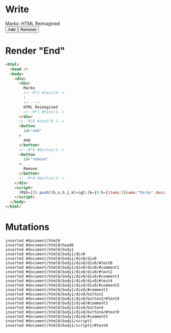 # Write
  <div><div>Marko<!M*1 #text/0>: <!>HTML Reimagined<!M*1 #text/1></div><!M|0 #text/0 1><button id=add>Add</button><!M*0 #button/1><button id=remove>Remove</button><!M*0 #button/2></div><script>(M$h=[]).push((b,s,h,j,k)=>(k={0:h={items:[{name:"Marko",description:"HTML Reimagined"}],"#text/0(":new Map([[0,j={}]])},1:j},j._=h,k),[0,"packages/translator/src/__tests__/fixtures/for-destructure/template.marko_0_items",])</script>


# Render "End"
```html
<html>
  <head />
  <body>
    <div>
      <div>
        Marko
        <!--M*1 #text/0-->
        : 
        <!---->
        HTML Reimagined
        <!--M*1 #text/1-->
      </div>
      <!--M|0 #text/0 1-->
      <button
        id="add"
      >
        Add
      </button>
      <!--M*0 #button/1-->
      <button
        id="remove"
      >
        Remove
      </button>
      <!--M*0 #button/2-->
    </div>
    <script>
      (M$h=[]).push((b,s,h,j,k)=&gt;(k={0:h={items:[{name:"Marko",description:"HTML Reimagined"}],"#text/0(":new Map([[0,j={}]])},1:j},j._=h,k),[0,"packages/translator/src/__tests__/fixtures/for-destructure/template.marko_0_items",])
    </script>
  </body>
</html>
```

# Mutations
```
inserted #document/html0
inserted #document/html0/head0
inserted #document/html0/body1
inserted #document/html0/body1/div0
inserted #document/html0/body1/div0/div0
inserted #document/html0/body1/div0/div0/#text0
inserted #document/html0/body1/div0/div0/#comment1
inserted #document/html0/body1/div0/div0/#text2
inserted #document/html0/body1/div0/div0/#comment3
inserted #document/html0/body1/div0/div0/#text4
inserted #document/html0/body1/div0/div0/#comment5
inserted #document/html0/body1/div0/#comment1
inserted #document/html0/body1/div0/button2
inserted #document/html0/body1/div0/button2/#text0
inserted #document/html0/body1/div0/#comment3
inserted #document/html0/body1/div0/button4
inserted #document/html0/body1/div0/button4/#text0
inserted #document/html0/body1/div0/#comment5
inserted #document/html0/body1/script1
inserted #document/html0/body1/script1/#text0
```